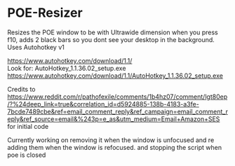 # POE-Resizer
Resizes the POE window to be with Ultrawide dimension when you press f10, adds 2 black bars so you dont see your desktop in the background. Uses Autohotkey v1    


  https://www.autohotkey.com/download/1.1/  
  Look for: AutoHotkey_1.1.36.02_setup.exe  
  https://www.autohotkey.com/download/1.1/AutoHotkey_1.1.36.02_setup.exe

Credits to https://www.reddit.com/r/pathofexile/comments/1b4hz07/comment/lgt80ep/?%24deep_link=true&correlation_id=d5924885-138b-4183-a3fe-7bcde7489cbe&ref=email_comment_reply&ref_campaign=email_comment_reply&ref_source=email&%243p=e_as&utm_medium=Email+Amazon+SES for initial code  

  Currently working on removing it when the window is unfocused and re adding them when the window is refocused. and stopping the script when poe is closed
